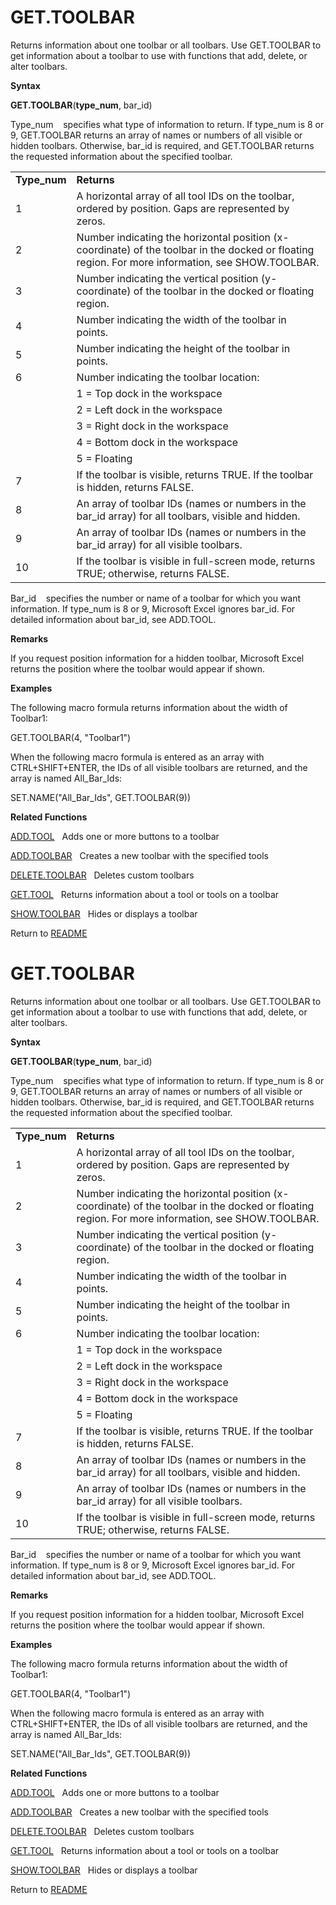 # GET.TOOLBAR

Returns information about one toolbar or all toolbars. Use GET.TOOLBAR
to get information about a toolbar to use with functions that add,
delete, or alter toolbars.

**Syntax**

**GET.TOOLBAR**(**type\_num**, bar\_id)

Type\_num&nbsp;&nbsp;&nbsp;&nbsp;specifies what type of information to
return. If type\_num is 8 or 9, GET.TOOLBAR returns an array of names or
numbers of all visible or hidden toolbars. Otherwise, bar\_id is
required, and GET.TOOLBAR returns the requested information about the
specified toolbar.

|               |                                                                                                                                                   |
| ------------- | ------------------------------------------------------------------------------------------------------------------------------------------------- |
| **Type\_num** | **Returns**                                                                                                                                       |
| 1             | A horizontal array of all tool IDs on the toolbar, ordered by position. Gaps are represented by zeros.                                            |
| 2             | Number indicating the horizontal position (x-coordinate) of the toolbar in the docked or floating region. For more information, see SHOW.TOOLBAR. |
| 3             | Number indicating the vertical position (y-coordinate) of the toolbar in the docked or floating region.                                           |
| 4             | Number indicating the width of the toolbar in points.                                                                                             |
| 5             | Number indicating the height of the toolbar in points.                                                                                            |
| 6             | Number indicating the toolbar location:                                                                                                           |
| &nbsp;        | 1 = Top dock in the workspace                                                                                                                     |
| &nbsp;        | 2 = Left dock in the workspace                                                                                                                    |
| &nbsp;        | 3 = Right dock in the workspace                                                                                                                   |
| &nbsp;        | 4 = Bottom dock in the workspace                                                                                                                  |
| &nbsp;        | 5 = Floating                                                                                                                                      |
| 7             | If the toolbar is visible, returns TRUE. If the toolbar is hidden, returns FALSE.                                                                 |
| 8             | An array of toolbar IDs (names or numbers in the bar\_id array) for all toolbars, visible and hidden.                                             |
| 9             | An array of toolbar IDs (names or numbers in the bar\_id array) for all visible toolbars.                                                         |
| 10            | If the toolbar is visible in full-screen mode, returns TRUE; otherwise, returns FALSE.                                                            |

Bar\_id&nbsp;&nbsp;&nbsp;&nbsp;specifies the number or name of a toolbar
for which you want information. If type\_num is 8 or 9, Microsoft Excel
ignores bar\_id. For detailed information about bar\_id, see ADD.TOOL.

**Remarks**

If you request position information for a hidden toolbar, Microsoft
Excel returns the position where the toolbar would appear if shown.

**Examples**

The following macro formula returns information about the width of
Toolbar1:

GET.TOOLBAR(4, "Toolbar1")

When the following macro formula is entered as an array with
CTRL+SHIFT+ENTER, the IDs of all visible toolbars are returned, and the
array is named All\_Bar\_Ids:

SET.NAME("All\_Bar\_Ids", GET.TOOLBAR(9))

**Related Functions**

[ADD.TOOL](ADD.TOOL.md)&nbsp;&nbsp;&nbsp;Adds one or more buttons to a toolbar

[ADD.TOOLBAR](ADD.TOOLBAR.md)&nbsp;&nbsp;&nbsp;Creates a new toolbar with the specified
tools

[DELETE.TOOLBAR](DELETE.TOOLBAR.md)&nbsp;&nbsp;&nbsp;Deletes custom toolbars

[GET.TOOL](GET.TOOL.md)&nbsp;&nbsp;&nbsp;Returns information about a tool or tools on a
toolbar

[SHOW.TOOLBAR](SHOW.TOOLBAR.md)&nbsp;&nbsp;&nbsp;Hides or displays a toolbar



Return to [README](README.md#G)

# GET.TOOLBAR

Returns information about one toolbar or all toolbars. Use GET.TOOLBAR
to get information about a toolbar to use with functions that add,
delete, or alter toolbars.

**Syntax**

**GET.TOOLBAR**(**type\_num**, bar\_id)

Type\_num&nbsp;&nbsp;&nbsp;&nbsp;specifies what type of information to
return. If type\_num is 8 or 9, GET.TOOLBAR returns an array of names or
numbers of all visible or hidden toolbars. Otherwise, bar\_id is
required, and GET.TOOLBAR returns the requested information about the
specified toolbar.

|               |                                                                                                                                                   |
| ------------- | ------------------------------------------------------------------------------------------------------------------------------------------------- |
| **Type\_num** | **Returns**                                                                                                                                       |
| 1             | A horizontal array of all tool IDs on the toolbar, ordered by position. Gaps are represented by zeros.                                            |
| 2             | Number indicating the horizontal position (x-coordinate) of the toolbar in the docked or floating region. For more information, see SHOW.TOOLBAR. |
| 3             | Number indicating the vertical position (y-coordinate) of the toolbar in the docked or floating region.                                           |
| 4             | Number indicating the width of the toolbar in points.                                                                                             |
| 5             | Number indicating the height of the toolbar in points.                                                                                            |
| 6             | Number indicating the toolbar location:                                                                                                           |
| &nbsp;        | 1 = Top dock in the workspace                                                                                                                     |
| &nbsp;        | 2 = Left dock in the workspace                                                                                                                    |
| &nbsp;        | 3 = Right dock in the workspace                                                                                                                   |
| &nbsp;        | 4 = Bottom dock in the workspace                                                                                                                  |
| &nbsp;        | 5 = Floating                                                                                                                                      |
| 7             | If the toolbar is visible, returns TRUE. If the toolbar is hidden, returns FALSE.                                                                 |
| 8             | An array of toolbar IDs (names or numbers in the bar\_id array) for all toolbars, visible and hidden.                                             |
| 9             | An array of toolbar IDs (names or numbers in the bar\_id array) for all visible toolbars.                                                         |
| 10            | If the toolbar is visible in full-screen mode, returns TRUE; otherwise, returns FALSE.                                                            |

Bar\_id&nbsp;&nbsp;&nbsp;&nbsp;specifies the number or name of a toolbar
for which you want information. If type\_num is 8 or 9, Microsoft Excel
ignores bar\_id. For detailed information about bar\_id, see ADD.TOOL.

**Remarks**

If you request position information for a hidden toolbar, Microsoft
Excel returns the position where the toolbar would appear if shown.

**Examples**

The following macro formula returns information about the width of
Toolbar1:

GET.TOOLBAR(4, "Toolbar1")

When the following macro formula is entered as an array with
CTRL+SHIFT+ENTER, the IDs of all visible toolbars are returned, and the
array is named All\_Bar\_Ids:

SET.NAME("All\_Bar\_Ids", GET.TOOLBAR(9))

**Related Functions**

[ADD.TOOL](ADD.TOOL.md)&nbsp;&nbsp;&nbsp;Adds one or more buttons to a toolbar

[ADD.TOOLBAR](ADD.TOOLBAR.md)&nbsp;&nbsp;&nbsp;Creates a new toolbar with the specified
tools

[DELETE.TOOLBAR](DELETE.TOOLBAR.md)&nbsp;&nbsp;&nbsp;Deletes custom toolbars

[GET.TOOL](GET.TOOL.md)&nbsp;&nbsp;&nbsp;Returns information about a tool or tools on a
toolbar

[SHOW.TOOLBAR](SHOW.TOOLBAR.md)&nbsp;&nbsp;&nbsp;Hides or displays a toolbar



Return to [README](README.md#G)

